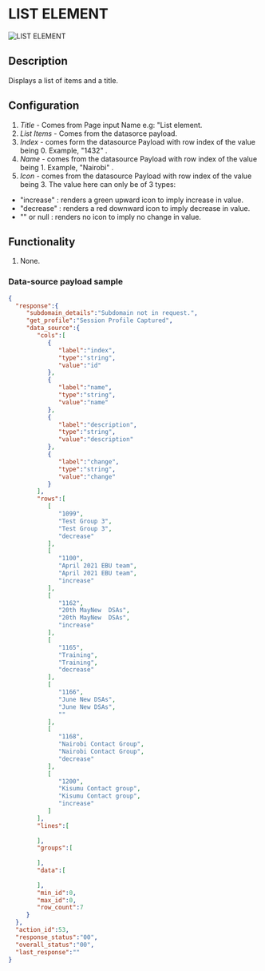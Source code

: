# LIST ELEMENT

![LIST ELEMENT](https://i.postimg.cc/P5pHvC5z/Screenshot-2023-01-19-103010.png)

## Description

Displays a list of items and a title.

## Configuration

1. *Title* - Comes from Page input Name e.g: "List element.
2. *List Items* - Comes from the datasorce payload.
3. *Index* -  comes form the datasource Payload with row index of the value being 0. Example, "1432" .
4. *Name* - comes from the  datasource Payload with row index of the value being 1. Example, "Nairobi" .
5. *Icon* - comes from the  datasource Payload with row index of the value being 3. The value here can only be of 3 types:

- "increase" : renders a green upward icon to imply increase in value.
- "decrease" : renders a red downward icon to imply decrease in value.
- ""  or null : renders no icon to imply no change in value.

## Functionality

1. None.

### Data-source payload sample

```json
{
  "response":{
     "subdomain_details":"Subdomain not in request.",
     "get_profile":"Session Profile Captured",
     "data_source":{
        "cols":[
           {
              "label":"index",
              "type":"string",
              "value":"id"
           },
           {
              "label":"name",
              "type":"string",
              "value":"name"
           },
           {
              "label":"description",
              "type":"string",
              "value":"description"
           },
           {
              "label":"change",
              "type":"string",
              "value":"change"
           }
        ],
        "rows":[
           [
              "1099",
              "Test Group 3",
              "Test Group 3",
              "decrease"
           ],
           [
              "1100",
              "April 2021 EBU team",
              "April 2021 EBU team",
              "increase"
           ],
           [
              "1162",
              "20th MayNew  DSAs", 
              "20th MayNew  DSAs",
              "increase"
           ],
           [
              "1165",
              "Training",
              "Training",
              "decrease"
           ],
           [
              "1166",
              "June New DSAs",
              "June New DSAs",
              ""
           ],
           [
              "1168",
              "Nairobi Contact Group",
              "Nairobi Contact Group",
              "decrease"
           ],
           [
              "1200",
              "Kisumu Contact group",
              "Kisumu Contact group",
              "increase"
           ]
        ],
        "lines":[
           
        ],
        "groups":[
           
        ],
        "data":[
           
        ],
        "min_id":0,
        "max_id":0,
        "row_count":7
     }
  },
  "action_id":53,
  "response_status":"00",
  "overall_status":"00",
  "last_response":""
}
```
